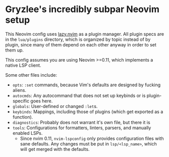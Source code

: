 # Gryzlee's incredibly subpar Neovim setup

This Neovim config uses [lazy.nvim](https://github.com/folke/lazy.nvim) as a plugin manager. All plugin specs are in the `lua/plugins` directory, which is organized by topic instead of by plugin, since many of them depend on each other anyway in order to set them up.

This config assumes you are using Neovim >=0.11, which implements a native LSP client.

Some other files include:

- `opts`: `:set` commands, because Vim's defaults are designed by fucking aliens.
- `autocmds`: Any autocommand that does not set up keybinds or is plugin-specific goes here.
- `globals`: User-defined or changed `:let`s.
- `keybinds`: Mappings, including those of plugins (which get exported as a function).
- `diagnostics`: Probably does not warrant it's own file, but there it is
- `tools`: Configurations for formatters, linters, parsers, and manually enabled LSPs.
    - Since nvim 0.11, `nvim-lspconfig` only provides configuration files with sane defaults. Any changes must be put in `lsp/<lsp_name>`, which will get merged with the defaults.
